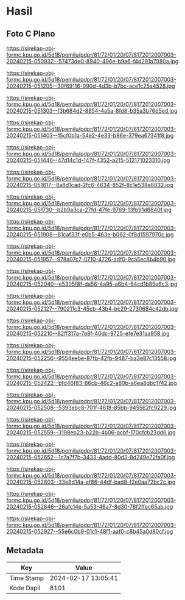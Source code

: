 # Hasil

## Foto C Plano

https://sirekap-obj-formc.kpu.go.id/5d18/pemilu/pdpr/81/72/01/20/07/8172012007003-20240215-050932--57473de0-8940-496e-b9a6-f4d291a7080a.jpg

https://sirekap-obj-formc.kpu.go.id/5d18/pemilu/pdpr/81/72/01/20/07/8172012007003-20240215-051205--30f69116-090d-4d3b-b7bc-ace1c25a4528.jpg

https://sirekap-obj-formc.kpu.go.id/5d18/pemilu/pdpr/81/72/01/20/07/8172012007003-20240215-051303--f3b684d2-8854-4a5a-8fd8-b35a3b76d5ed.jpg

https://sirekap-obj-formc.kpu.go.id/5d18/pemilu/pdpr/81/72/01/20/07/8172012007003-20240215-051403--15cf0b1a-54e2-4e33-b86e-379ea67341f8.jpg

https://sirekap-obj-formc.kpu.go.id/5d18/pemilu/pdpr/81/72/01/20/07/8172012007003-20240215-051446--47d14c1d-147f-4352-a215-512171023310.jpg

https://sirekap-obj-formc.kpu.go.id/5d18/pemilu/pdpr/81/72/01/20/07/8172012007003-20240215-051617--8a8d1cad-2fc6-4634-852f-8c1e538e8832.jpg

https://sirekap-obj-formc.kpu.go.id/5d18/pemilu/pdpr/81/72/01/20/07/8172012007003-20240215-051730--b2b9a3ca-27fd-47fe-9769-13fb91d8840f.jpg

https://sirekap-obj-formc.kpu.go.id/5d18/pemilu/pdpr/81/72/01/20/07/8172012007003-20240215-051908--81caf33f-e0b5-463e-b062-0f8d1597970c.jpg

https://sirekap-obj-formc.kpu.go.id/5d18/pemilu/pdpr/81/72/01/20/07/8172012007003-20240215-051957--978a07c7-0710-4726-adf0-9ca5ec8b4b90.jpg

https://sirekap-obj-formc.kpu.go.id/5d18/pemilu/pdpr/81/72/01/20/07/8172012007003-20240215-052040--e5305f8f-da56-4a95-a6b4-64cd1b85e6c3.jpg

https://sirekap-obj-formc.kpu.go.id/5d18/pemilu/pdpr/81/72/01/20/07/8172012007003-20240215-052127--790211c3-45cb-43b4-bc29-2730684c42db.jpg

https://sirekap-obj-formc.kpu.go.id/5d18/pemilu/pdpr/81/72/01/20/07/8172012007003-20240215-052210--82ff317a-7e8f-40dc-9725-efe7e31aa958.jpg

https://sirekap-obj-formc.kpu.go.id/5d18/pemilu/pdpr/81/72/01/20/07/8172012007003-20240215-052256--9554eebe-87fb-42fb-9487-ba3e87c13558.jpg

https://sirekap-obj-formc.kpu.go.id/5d18/pemilu/pdpr/81/72/01/20/07/8172012007003-20240215-052422--bfd46f83-86cb-46c2-a80b-a6ea8dbc1742.jpg

https://sirekap-obj-formc.kpu.go.id/5d18/pemilu/pdpr/81/72/01/20/07/8172012007003-20240215-052508--5393ebc8-701f-4618-85bb-945562fc9229.jpg

https://sirekap-obj-formc.kpu.go.id/5d18/pemilu/pdpr/81/72/01/20/07/8172012007003-20240215-052559--3198eb23-b22b-4b06-acbf-170cfcb23dd6.jpg

https://sirekap-obj-formc.kpu.go.id/5d18/pemilu/pdpr/81/72/01/20/07/8172012007003-20240215-052652--1c7a7f7b-3433-4add-80d3-8d249e72fa0f.jpg

https://sirekap-obj-formc.kpu.go.id/5d18/pemilu/pdpr/81/72/01/20/07/8172012007003-20240215-052803--33e8d14a-af86-44df-bad8-f2e0aa72bc2c.jpg

https://sirekap-obj-formc.kpu.go.id/5d18/pemilu/pdpr/81/72/01/20/07/8172012007003-20240215-052846--26afc14e-5a53-46a7-8d30-76f2ffec65ab.jpg

https://sirekap-obj-formc.kpu.go.id/5d18/pemilu/pdpr/81/72/01/20/07/8172012007003-20240215-052927--55e6c0b9-01c1-48f1-aaf0-c8b45a0d80cf.jpg


## Metadata

| Key        | Value               |
| ---------- | ------------------- |
| Time Stamp | 2024-02-17 13:05:41 |
| Kode Dapil | 8101                |



